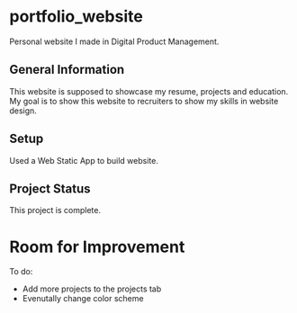 # portfolio_website
Personal website I made in Digital Product Management.


## General Information
This website is supposed to showcase my resume, projects and education. My goal is to show this website to recruiters to show my skills in website design. 

## Setup
Used a Web Static App to build website. 

## Project Status
This project is complete.

# Room for Improvement
To do:
- Add more projects to the projects tab
- Evenutally change color scheme

